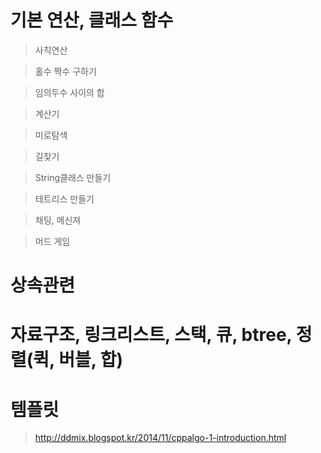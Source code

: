 # 기본 연산, 클래스 함수

> 사칙연산

> 홀수 짝수 구하기

> 임의두수 사이의 합

> 계산기

> 미로탐색

> 길찾기

> String클래스 만들기

> 테트리스 만들기

> 채팅, 메신져

> 머드 게임

# 상속관련

# 자료구조, 링크리스트, 스택, 큐, btree, 정렬(퀵, 버블, 합)

# 템플릿

> <http://ddmix.blogspot.kr/2014/11/cppalgo-1-introduction.html>